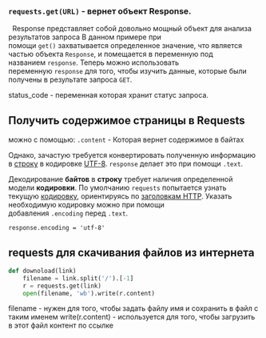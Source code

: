 
### `requests.get(URL)` - вернет объект Response. 
 
Response представляет собой довольно мощный объект для анализа результатов запроса
В данном примере при помощи `get()` захватывается определенное значение, что является частью объекта `Response`, и помещается в переменную под названием `response`. Теперь можно использовать переменную `response` для того, чтобы изучить данные, которые были получены в результате запроса `GET`.

status_code - переменная которая хранит статус запроса. 

## Получить содержимое страницы в Requests

можно с помощью:
`.content` - Которая вернет содержимое в байтах

Однако, зачастую требуется конвертировать полученную информацию в [строку](https://python-scripts.com/string) в кодировке [UTF-8](https://ru.wikipedia.org/wiki/UTF-8). `response` делает это при помощи `.text`.

Декодирование **байтов** в **строку** требует наличия определенной модели **кодировки**. По умолчанию `requests` попытается узнать текущую [кодировку](https://ru.wikipedia.org/wiki/%D0%9D%D0%B0%D0%B1%D0%BE%D1%80_%D1%81%D0%B8%D0%BC%D0%B2%D0%BE%D0%BB%D0%BE%D0%B2), ориентируясь по [заголовкам HTTP](https://ru.wikipedia.org/wiki/%D0%97%D0%B0%D0%B3%D0%BE%D0%BB%D0%BE%D0%B2%D0%BA%D0%B8_HTTP). Указать необходимую кодировку можно при помощи добавления `.encoding` перед `.text`.

`response.encoding = 'utf-8'`


## requests для скачивания файлов из интернета

``` python
def downoload(link)
	filename = link.split('/').[-1]
	r = requests.get(link)
	open(filename, 'wb').write(r.content)
```
filename - нужен для того, чтобы задать файлу имя и сохранить в файл с таким именем
write(r.content) - используется для того, чтобы загрузить в этот файл контент по ссылке